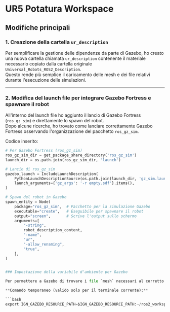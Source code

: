 # UR5 Potatura Workspace

## Modifiche principali

### 1. Creazione della cartella `ur_description`

Per semplificare la gestione delle dipendenze da parte di Gazebo, ho creato una nuova cartella chiamata `ur_description` contenente il materiale necessario copiato dalla cartella originale `Universal_Robots_ROS2_Description`.  
Questo rende più semplice il caricamento delle mesh e dei file relativi durante l'esecuzione delle simulazioni.

---

### 2. Modifica del launch file per integrare Gazebo Fortress e spawnare il robot

All'interno del launch file ho aggiunto il lancio di Gazebo Fortress (`ros_gz_sim`) e direttamente lo spawn del robot.  
Dopo alcune ricerche, ho trovato come lanciare correttamente Gazebo Fortress osservando l'organizzazione del pacchetto `ros_gz_sim`.

Codice inserito:

```python
# Per Gazebo Fortress (ros_gz_sim)
ros_gz_sim_dir = get_package_share_directory('ros_gz_sim')
launch_dir = os.path.join(ros_gz_sim_dir, 'launch')

# Lancio di ros_gz_sim
gazebo_launch = IncludeLaunchDescription(
    PythonLaunchDescriptionSource(os.path.join(launch_dir, 'gz_sim.launch.py')),
    launch_arguments={'gz_args': '-r empty.sdf'}.items(),
)

# Spawn del robot in Gazebo
spawn_entity = Node(
    package="ros_gz_sim",  # Pacchetto per la simulazione Gazebo
    executable="create",   # Eseguibile per spawnare il robot
    output="screen",       # Scrive l'output sullo schermo
    arguments=[
        "-string",
        robot_description_content,
        "-name",
        "ur",
        "-allow_renaming",
        "true",
    ],
)


### Impostazione della variabile d'ambiente per Gazebo

Per permettere a Gazebo di trovare i file `mesh` necessari al corretto caricamento dei modelli, bisogna aggiornare la variabile di ambiente `IGN_GAZEBO_RESOURCE_PATH`.

**Comando temporaneo (valido solo per il terminale corrente):**

```bash
export IGN_GAZEBO_RESOURCE_PATH=$IGN_GAZEBO_RESOURCE_PATH:~/ros2_workspaces/ur5_potatura_ws/src
